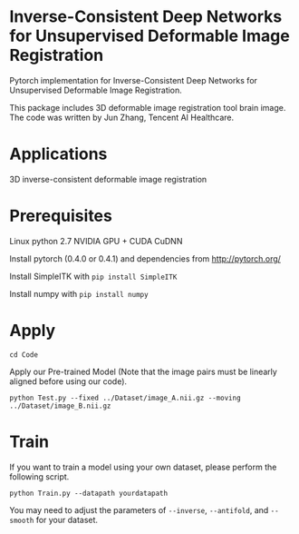# Inverse-Consistent Deep Networks for Unsupervised Deformable Image Registration

Pytorch implementation for Inverse-Consistent Deep Networks for Unsupervised Deformable Image Registration.

This package includes 3D deformable image registration tool brain image. The code was written by Jun Zhang, Tencent AI Healthcare.

# Applications

3D inverse-consistent deformable image registration

# Prerequisites

Linux python 2.7 NVIDIA GPU + CUDA CuDNN

Install pytorch (0.4.0 or 0.4.1) and dependencies from http://pytorch.org/ 

Install SimpleITK with `pip install SimpleITK` 

Install numpy with `pip install numpy`

# Apply
```
cd Code
```
Apply our Pre-trained Model (Note that the image pairs must be linearly aligned before using our code).

```
python Test.py --fixed ../Dataset/image_A.nii.gz --moving ../Dataset/image_B.nii.gz
```

# Train 
If you want to train a model using your own dataset, please perform the following script.
```
python Train.py --datapath yourdatapath
```
You may need to adjust the parameters of `--inverse`, `--antifold`, and  `--smooth` for your dataset. 